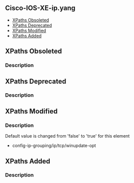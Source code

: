 ## Cisco-IOS-XE-ip.yang


- [XPaths Obsoleted](#xpaths-obsoleted)
- [XPaths Deprecated](#xpaths-deprecated)
- [XPaths Modified](#xpaths-modified)
- [XPaths Added](#xpaths-added)

## XPaths Obsoleted

### Description

## XPaths Deprecated

### Description

## XPaths Modified

### Description
Default value is changed from 'false' to 'true' for this element
* config-ip-grouping/ip/tcp/winupdate-opt

## XPaths Added

### Description
